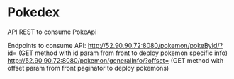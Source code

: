 # Pokedex
API REST to consume PokeApi


Endpoints to consume API:
http://52.90.90.72:8080/pokemon/pokeById/?id=  (GET method with id param from front to deploy pokemon specific info)
http://52.90.90.72:8080/pokemon/generalInfo/?offset= (GET method with offset param from front paginator to deploy pokemons)
